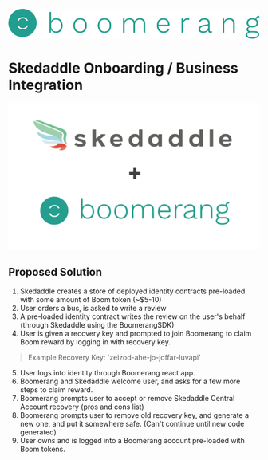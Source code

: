 ![alt text](https://github.com/BoomerangProject/boomerang-wiki/blob/master/images/logo.png "Boomerang Logo")
# Skedaddle Onboarding / Business Integration
![Skedaddle + Boomerang Logo](https://github.com/BoomerangProject/boomerang-wiki/blob/master/architecture/imgs/boomsked.png "Skedaddle + Boomerang Logo")
## Proposed Solution
1. Skedaddle creates a store of deployed identity contracts pre-loaded with some amount of Boom token (~$5-10)
2. User orders a bus, is asked to write a review
3. A pre-loaded identity contract writes the review on the user's behalf (through Skedaddle using the BoomerangSDK)
4. User is given a recovery key and prompted to join Boomerang to claim Boom reward by logging in with recovery key.
> Example Recovery Key: 'zeizod-ahe-jo-joffar-luvapi'
5. User logs into identity through Boomerang react app.
6. Boomerang and Skedaddle welcome user, and asks for a few more steps to claim reward.
7. Boomerang prompts user to accept or remove Skedaddle Central Account recovery (pros and cons list)
8. Boomerang prompts user to remove old recovery key, and generate a new one, and put it somewhere safe. (Can't continue until new code generated)
9. User owns and is logged into a Boomerang account pre-loaded with Boom tokens.


   
